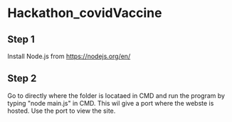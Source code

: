# Hackathon_covidVaccine
## Step 1 
Install Node.js from https://nodejs.org/en/
## Step 2
Go to directly where the folder is locataed in CMD and run the program by typing "node main.js" in CMD.
This wil give a port where the webste is hosted. Use the port to view the site.
